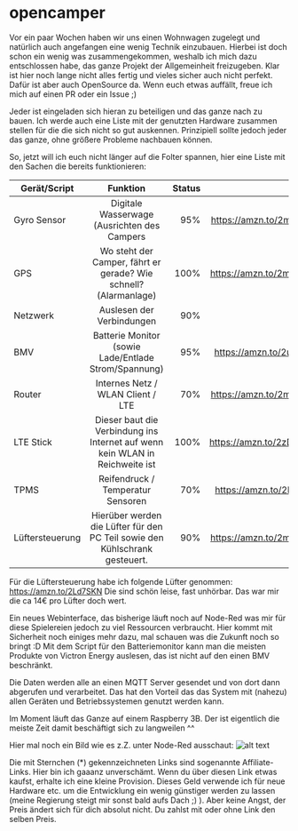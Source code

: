 # opencamper

Vor ein paar Wochen haben wir uns einen Wohnwagen zugelegt und natürlich auch angefangen eine wenig Technik einzubauen.
Hierbei ist doch schon ein wenig was zusammengekommen, weshalb ich mich dazu entschlossen habe, das ganze Projekt der Allgemeinheit freizugeben.
Klar ist hier noch lange nicht alles fertig und vieles sicher auch nicht perfekt. Dafür ist aber auch OpenSource da. Wenn euch etwas auffällt, freue ich mich auf einen PR oder ein Issue ;)

Jeder ist eingeladen sich hieran zu beteiligen und das ganze nach zu bauen.
Ich werde auch eine Liste mit der genutzten Hardware zusammen stellen für die die sich nicht so gut auskennen.
Prinzipiell sollte jedoch jeder das ganze, ohne größere Probleme nachbauen können.

So, jetzt will ich euch nicht länger auf die Folter spannen, hier eine Liste mit den Sachen die bereits funktionieren:

| Gerät/Script    | Funktion                                                                     | Status | Link |
| -------------   |:---------------------------------------------------------------------------:| ------:| -----:|
| Gyro Sensor     | Digitale Wasserwage (Ausrichten des Campers                                  |  95% |https://amzn.to/2miAxmR(*)|
| GPS             | Wo steht der Camper, fährt er gerade? Wie schnell? (Alarmanlage)             | 100% |https://amzn.to/2mgMtpg(*)|
| Netzwerk        | Auslesen der Verbindungen                                                    |  90% ||
| BMV             | Batterie Monitor (sowie Lade/Entlade Strom/Spannung)                         |  95% |https://amzn.to/2uk3aVa(*)|
| Router          | Internes Netz / WLAN Client / LTE                                            |  70% |https://amzn.to/2mdNZIN(*)|
| LTE Stick       | Dieser baut die Verbindung ins Internet auf wenn kein WLAN in Reichweite ist | 100% |https://amzn.to/2zDEDzM(*)|
| TPMS            | Reifendruck / Temperatur Sensoren                                            |  70% |https://amzn.to/2LfJQyY(*)|
| Lüftersteuerung | Hierüber werden die Lüfter für den PC Teil sowie den Kühlschrank gesteuert.  |  90% |https://amzn.to/2mgL8yK(*)|

Für die Lüftersteuerung habe ich folgende Lüfter genommen: https://amzn.to/2Ld7SKN Die sind schön leise, fast unhörbar. Das war mir die ca 14€ pro Lüfter doch wert.

Ein neues Webinterface, das bisherige läuft noch auf Node-Red was mir für diese Spielereien jedoch zu viel Ressourcen verbraucht.
Hier kommt mit Sicherheit noch einiges mehr dazu, mal schauen was die Zukunft noch so bringt :D
Mit dem Script für den Batteriemonitor kann man die meisten Produkte von Victron Energy auslesen, das ist nicht auf den einen BMV beschränkt.

Die Daten werden alle an einen MQTT Server gesendet und von dort dann abgerufen und verarbeitet. Das hat den Vorteil das das System mit (nahezu) allen Geräten und Betriebssystemen genutzt werden kann.

Im Moment läuft das Ganze auf einem Raspberry 3B. Der ist eigentlich die meiste Zeit damit beschäftigt sich zu langweilen ^^

Hier mal noch ein Bild wie es z.Z. unter Node-Red ausschaut:
![alt text](https://github.com/mcules/opencamper/raw/master/screenshots/Dashboard.JPG)

Die mit Sternchen (*) gekennzeichneten Links sind sogenannte Affiliate-Links. Hier bin ich gaaanz unverschämt. Wenn du über diesen Link etwas kaufst, erhalte ich eine kleine Provision. Dieses Geld verwende ich für neue Hardware etc. um die Entwicklung ein wenig günstiger werden zu lassen (meine Regierung steigt mir sonst bald aufs Dach ;) ). Aber keine Angst, der Preis ändert sich für dich absolut nicht. Du zahlst mit oder ohne Link den selben Preis.
